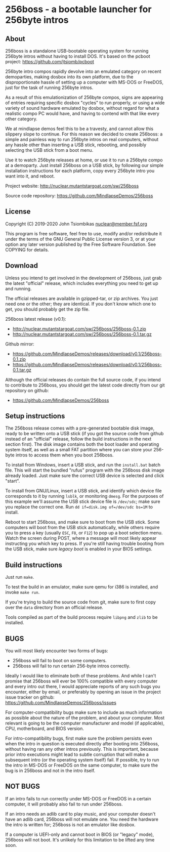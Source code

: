 256boss - a bootable launcher for 256byte intros
================================================

About
-----
256boss is a standalone USB-bootable operating system for running 256byte intros
without having to install DOS. It's based on the pcboot project:
https://github.com/jtsiomb/pcboot

256byte intro compos rapidly devolve into an emulated category on recent
demoparties, making dosbox into its own platform, due to the disproportionate
hassle of setting up a computer with MS-DOS or FreeDOS, just for the task of
running 256byte intros.

As a result of this emulationization of 256byte compos, signs are appearing of
entries requiring specific dosbox "cycles" to run properly, or using a wide
variety of sound hardware emulated by dosbox, without regard for what a
realistic compo PC would have, and having to contend with that like every other
category.

We at mindlapse demos feel this to be a travesty, and cannot allow this slippery
slope to continue. For this reason we decided to create 256boss: a simple and
painless way to run 256byte intros on real computers, without any hassle other
than inserting a USB stick, rebooting, and possibly selecting the USB stick from
a boot menu.

Use it to watch 256byte releases at home, or use it to run a 256byte compo at a
demoparty. Just install 256boss on a USB stick, by following our simple
installation instructions for each platform, copy every 256byte intro you
want into it, and reboot.

Project website: http://nuclear.mutantstargoat.com/sw/256boss

Source code repository: https://github.com/MindlapseDemos/256boss

License
-------
Copyright (C) 2019-2020 John Tsiombikas <nuclear@member.fsf.org>

This program is free software, feel free to use, modify and/or redistribute it
under the terms of the GNU General Public License version 3, or at your option
any later version published by the Free Software Foundation. See COPYING for
details.

Download
--------
Unless you intend to get involved in the development of 256boss, just grab the
latest "official" release, which includes everything you need to get up and
running.

The official releases are available in gzipped-tar, or zip archives. You just
need one or the other; they are identical. If you don't know which one to get,
you should probably get the zip file.

256boss latest release (v0.1):
  - http://nuclear.mutantstargoat.com/sw/256boss/256boss-0.1.zip
  - http://nuclear.mutantstargoat.com/sw/256boss/256boss-0.1.tar.gz

Github mirror:
  - https://github.com/MindlapseDemos/releases/download/v0.1/256boss-0.1.zip
  - https://github.com/MindlapseDemos/releases/download/v0.1/256boss-0.1.tar.gz

Although the official releases do contain the full source code, if you intend to
contribute to 256boss, you should get the latest code directly from our git
repository on github:
  - https://github.com/MindlapseDemos/256boss

Setup instructions
------------------
The 256boss release comes with a pre-generated bootable disk image, ready to be
written onto a USB stick (if you got the source code from github instead of an
"official" release, follow the build instructions in the next section first).
The disk image contains both the boot loader and operating system itself, as well as
a small FAT partition where you can store your 256-byte intros to access them
when you boot 256boss.

To install from Windows, insert a USB stick, and run the `install.bat` batch
file. This will start the bundled "rufus" program with the 256boss disk image
already loaded. Just make sure the correct USB device is selected and click
"start".

To install from GNU/Linux, insert a USB stick, and identify which device file
corresponds to it by running `lsblk`, or monitoring `dmesg`.  For the purposes
of this example we'll assume the USB stick device file is `/dev/sdc`; make sure
you replace the correct one. Run `dd if=disk.img of=/dev/sdc bs=1M` to install.

Reboot to start 256boss, and make sure to boot from the USB stick. Some
computers will boot from the USB stick automatically, while others require you
to press a key (usually `ESC`, `F8`, or `F12`) to pop up a boot selection menu.
Watch the screen during POST, where a message will most likely appear
instructing you which key to press. If you're still having trouble booting from
the USB stick, make sure *legacy boot* is enabled in your BIOS settings.

Build instructions
------------------
Just run `make`.

To test the build in an emulator, make sure qemu for i386 is installed, and
invoke `make run`.

If you're trying to build the source code from git, make sure to first copy over
the `data` directory from an official release.

Tools compiled as part of the build process require `libpng` and `zlib` to be
installed.

BUGS
----
You will most likely encounter two forms of bugs:
  - 256boss will fail to boot on some computers.
  - 256boss will fail to run certain 256-byte intros correctly.

Ideally I would like to eliminate both of these problems. And while I can't
promise that 256boss will ever be 100% compatible with every computer and every
intro out there, I would appreciate reports of any such bugs you encounter,
either by email, or preferably by opening an issue in the project issue tracker
on github: https://github.com/MindlapseDemos/256boss/issues

For computer-compatibility bugs make sure to include as much information as
possible about the nature of the problem, and about your computer. Most relevant
is going to be the computer manufacturer and model (if applicable), CPU,
motherboard, and BIOS version.

For intro-compatibility bugs, first make sure the problem persists even when the
intro in question is executed directly after booting into 256boss, without
having ran any other intros previously. This is important, because prior intro
executions might lead to subtle corruption that will make a subsequent intro (or
the operating system itself) fail. If possible, try to run the intro in MS-DOS
or FreeDOS on the same computer, to make sure the bug is in 256boss and not in
the intro itself.

NOT BUGS
--------
If an intro fails to run correctly under MS-DOS or FreeDOS in a certain
computer, it will probably also fail to run under 256boss.

If an intro needs an adlib card to play music, and your computer doesn't have an
adlib card, 256boss will not emulate one. You need the hardware the intro is
written for; 256boss is not an emulator like dosbox.

If a computer is UEFI-only and cannot boot in BIOS (or "legacy" mode), 256boss
will not boot. It's unlikely for this limitation to be lifted any time soon.
